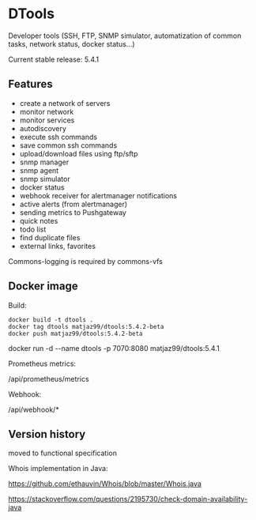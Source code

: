 # DTools
Developer tools (SSH, FTP, SNMP simulator, automatization of common tasks, network status, docker status...)

Current stable release: 5.4.1


## Features

- create a network of servers
- monitor network
- monitor services
- autodiscovery
- execute ssh commands
- save common ssh commands
- upload/download files using ftp/sftp
- snmp manager
- snmp agent
- snmp simulator
- docker status
- webhook receiver for alertmanager notifications
- active alerts (from alertmanager)
- sending metrics to Pushgateway
- quick notes
- todo list
- find duplicate files
- external links, favorites



Commons-logging is required by commons-vfs


## Docker image

Build:

```
docker build -t dtools .
docker tag dtools matjaz99/dtools:5.4.2-beta
docker push matjaz99/dtools:5.4.2-beta
```

docker run -d --name dtools -p 7070:8080 matjaz99/dtools:5.4.1



Prometheus metrics:

/api/prometheus/metrics


Webhook:

/api/webhook/*



## Version history

moved to functional specification


Whois implementation in Java:

https://github.com/ethauvin/Whois/blob/master/Whois.java

https://stackoverflow.com/questions/2195730/check-domain-availability-java





